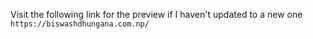 Visit the following link for the preview if I haven't updated to a new one
```https://biswashdhungana.com.np/```
